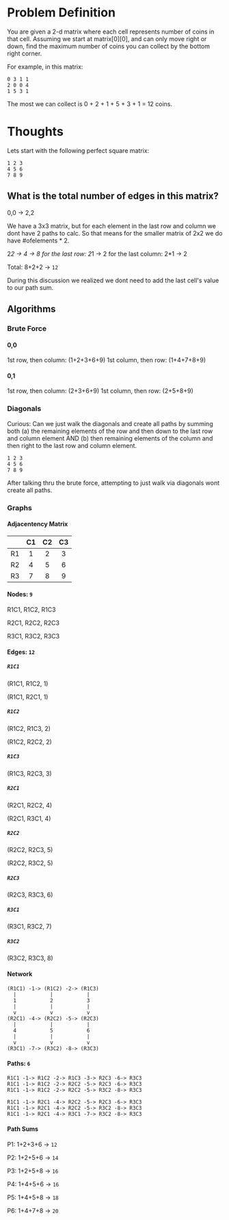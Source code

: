 # Problem Definition

You are given a 2-d matrix where each cell represents number of coins in that cell. Assuming we start at matrix[0][0], and can only move right or down, find the maximum number of coins you can collect by the bottom right corner.

For example, in this matrix:

```
0 3 1 1
2 0 0 4
1 5 3 1
```

The most we can collect is 0 + 2 + 1 + 5 + 3 + 1 = 12 coins.

# Thoughts

Lets start with the following perfect square matrix:

```
1 2 3
4 5 6
7 8 9
```

## What is the total number of edges in this matrix?

0,0 -> 2,2

We have a 3x3 matrix, but for each element in the last row and column we dont
have 2 paths to calc. So that means for the smaller matrix of 2x2 we do have #ofelements * 2.

2*2 -> 4 -> 8
for the last row: 2*1 -> 2
for the last column: 2*1 -> 2

Total: 8+2+2 -> `12`

During this discussion we realized we dont need to add the last cell's value to our path sum.

## Algorithms

### Brute Force

#### 0,0

1st row, then column: (1+2+3+6+9) 
1st column, then row: (1+4+7+8+9)

#### 0,1

1st row, then column: (2+3+6+9)
1st column, then row: (2+5+8+9)

### Diagonals

Curious: Can we just walk the diagonals and create all paths by summing both (a) the remaining
elements of the row and then down to the last row and column element AND (b) then remaining
elements of the column and then right to the last row and column element.

```
1 2 3
4 5 6
7 8 9
```

After talking thru the brute force, attempting to just walk via diagonals wont create all paths.

### Graphs

#### Adjacentency Matrix

|    | C1 | C2 | C3 |
|:--:|:--:|:--:|:--:|
| R1 | 1  | 2  | 3  |
| R2 | 4  | 5  | 6  |
| R3 | 7  | 8  | 9  |

#### Nodes: `9`

R1C1, R1C2, R1C3

R2C1, R2C2, R2C3

R3C1, R3C2, R3C3

#### Edges: `12`

##### `R1C1`

(R1C1, R1C2, 1)

(R1C1, R2C1, 1)

##### `R1C2`

(R1C2, R1C3, 2)

(R1C2, R2C2, 2)

##### `R1C3`

(R1C3, R2C3, 3)

##### `R2C1`

(R2C1, R2C2, 4)

(R2C1, R3C1, 4)

##### `R2C2`

(R2C2, R2C3, 5)

(R2C2, R3C2, 5)

##### `R2C3`

(R2C3, R3C3, 6)

##### `R3C1`

(R3C1, R3C2, 7)

##### `R3C2`

(R3C2, R3C3, 8)

#### Network

```
(R1C1) -1-> (R1C2) -2-> (R1C3)
  |           |           |
  1           2           3
  |           |           |
  v           v           v
(R2C1) -4-> (R2C2) -5-> (R2C3)
  |           |           |
  4           5           6
  |           |           |
  v           v           v
(R3C1) -7-> (R3C2) -8-> (R3C3)
```

#### Paths: `6`

```
R1C1 -1-> R1C2 -2-> R1C3 -3-> R2C3 -6-> R3C3
R1C1 -1-> R1C2 -2-> R2C2 -5-> R2C3 -6-> R3C3
R1C1 -1-> R1C2 -2-> R2C2 -5-> R3C2 -8-> R3C3

R1C1 -1-> R2C1 -4-> R2C2 -5-> R2C3 -6-> R3C3
R1C1 -1-> R2C1 -4-> R2C2 -5-> R3C2 -8-> R3C3
R1C1 -1-> R2C1 -4-> R3C1 -7-> R3C2 -8-> R3C3
```

#### Path Sums

P1: 1+2+3+6 -> `12`

P2: 1+2+5+6 -> `14`

P3: 1+2+5+8 -> `16`

P4: 1+4+5+6 -> `16`

P5: 1+4+5+8 -> `18`

P6: 1+4+7+8 -> `20`
